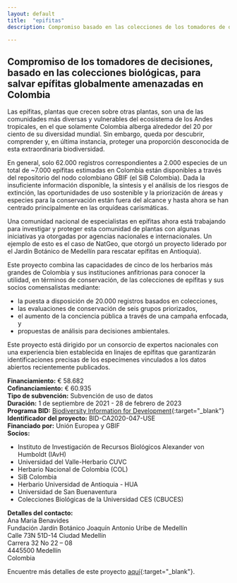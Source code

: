 ```yaml
---
layout: default
title:  "epifitas"
description: Compromiso basado en las colecciones de los tomadores de decisiones para salvar en Colombia a epífitas amenazadas globalmente

---
```


## Compromiso de los tomadores de decisiones, basado en las colecciones biológicas, para salvar epífitas globalmente amenazadas en Colombia


Las epífitas, plantas que crecen sobre otras plantas, son una de las comunidades más diversas y vulnerables del ecosistema de los Andes tropicales, en el que solamente Colombia alberga alrededor del 20 por ciento de su diversidad mundial. Sin embargo, queda por descubrir, comprender y, en última instancia, proteger una proporción desconocida de esta extraordinaria biodiversidad.

En general, solo 62.000 registros correspondientes a 2.000 especies de un total de ~7.000 epífitas estimadas en Colombia están disponibles a través del repositorio del nodo colombiano GBIF (el SiB Colombia). Dada la insuficiente información disponible, la síntesis y el análisis de los riesgos de extinción, las oportunidades de uso sostenible y la priorización de áreas y especies para la conservación están fuera del alcance y hasta ahora se han centrado principalmente en las orquídeas carismáticas.

Una comunidad nacional de especialistas en epífitas ahora está trabajando para investigar y proteger esta comunidad de plantas con algunas iniciativas ya otorgadas por agencias nacionales e internacionales. Un ejemplo de esto es el caso de NatGeo, que otorgó un proyecto liderado por el Jardín Botánico de Medellín para rescatar epífitas en Antioquia).

Este proyecto combina las capacidades de cinco de los herbarios más grandes de Colombia y sus instituciones anfitrionas para conocer la utilidad, en términos de conservación, de las colecciones de epífitas y sus socios comensalistas mediante:

- la puesta a disposición de 20.000 registros basados en colecciones,
- las evaluaciones de conservación de seis grupos priorizados,
- el aumento de la conciencia pública a través de una campaña enfocada, y
- propuestas de análisis para decisiones ambientales.

Este proyecto está dirigido por un consorcio de expertos nacionales con una experiencia bien establecida en linajes de epífitas que garantizarán identificaciones precisas de los especímenes vinculados a los datos abiertos recientemente publicados.

**Financiamiento:** € 58.682  
**Cofinanciamiento:** € 60.935  
**Tipo de subvención:** Subvención de uso de datos  
**Duración:** 1 de septiembre de 2021 - 28 de febrero de 2023  
**Programa BID:** [Biodiversity Information for Development](https://www.gbif.org/es/programme/82243){:target="_blank"}  
**Identificador del proyecto:** BID-CA2020-047-USE  
**Financiado por:** Unión Europea y GBIF  
**Socios:**
- Instituto de Investigación de Recursos Biológicos Alexander von Humboldt (IAvH)   
- Universidad del Valle-Herbario CUVC  
- Herbario Nacional de Colombia (COL)   
- SiB Colombia  
- Herbario Universidad de Antioquia - HUA
- Universidad de San Buenaventura  
- Colecciones Biológicas de la Universidad CES (CBUCES)

**Detalles del contacto:**  
Ana Maria Benavides  
Fundación Jardín Botánico Joaquín Antonio Uribe de Medellín  
Calle 73N 51D-14 Ciudad Medellín  
Carrera 32 No 22 – 08  
4445500 Medellín  
Colombia


Encuentre más detalles de este proyecto [aquí](https://www.gbif.org/es/project/BID-CA2020-047-USE/collections-based-engagement-of-decision-makers-to-save-globally-threatened-epiphytes-in-colombia#about){:target="_blank"}.
